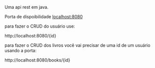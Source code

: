 Uma api rest em java.

Porta de dispoibilidade [localhost:8080 ](http://localhost/8080)
<p>
para fazer o CRUD do usuário use:
  
  http://localhost:8080/{id}
</p>
<p>
para fazer o CRUD dos livros você vai precisar de uma id de um usuário usando a porta:
  
  http://localhost:8080/books/{id}
</p>
